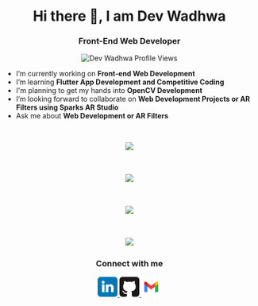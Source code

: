 <h1 align="center"> Hi there 👋, I am Dev Wadhwa</h1>
<h3 align="center"> Front-End Web Developer </h3>

<p align="center"> <img src="https://komarev.com/ghpvc/?username=devwadhwa01" alt="Dev Wadhwa Profile Views" /> </p>

- I’m currently working on **Front-end Web Development**
- I’m learning **Flutter App Development and Competitive Coding**
- I'm planning to get my hands into **OpenCV Development**
- I’m looking forward to collaborate on **Web Development Projects or AR Filters using Sparks AR Studio**
- Ask me about **Web Development or AR Filters**
<br>

<p align="center"><img src="https://github-readme-stats.vercel.app/api?username=devwadhwa01&show_icons=true&hide_border=false&theme=dark&include_all_commits=true&count_private=true&hide_border=true" />
</p>

<br>

<p align="center"><img src="https://github-readme-stats.vercel.app/api/top-langs/?username=devwadhwa01&layout=compact&theme=dark&hide_border=true" />  
</p>

<br>

<p align="center"><img src="https://github-readme-streak-stats.herokuapp.com/?user=devwadhwa01&theme=dark&hide_border=true" />
</p>

<br>

<p align="center"><img src="https://activity-graph.herokuapp.com/graph?username=devwadhwa01&bg_color=0D1117&color=FFFFFF&line=FFA500&point=FFFFFF&hide_border=true"/>
</p>


<h3 align="center"> Connect with me</h3>
<div align="center">
  <a href="https://www.linkedin.com/in/dev-wadhwa/" target="_blank">
    <img src="https://github.com/edent/SuperTinyIcons/blob/master/images/svg/linkedin.svg" target="_blank" alt="Linkedin" width="40px" >
  </a>
    <a href="https://github.com/devwadhwa01" target="_blank">
    <img src="https://github.com/edent/SuperTinyIcons/blob/master/images/svg/github.svg" target="_blank" alt="Github" width="40px" >
  </a>
  <a href="mailto:devwadhwa01@gmail.com" target="_blank">
    <img src="https://github.com/edent/SuperTinyIcons/blob/master/images/svg/gmail.svg" target="_blank" alt="Gmail" width="40px" >
  </a>
 <br/>
</div>
